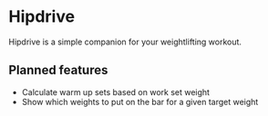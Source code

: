 # Hipdrive

Hipdrive is a simple companion for your weightlifting workout.

## Planned features

- Calculate warm up sets based on work set weight
- Show which weights to put on the bar for a given target weight
